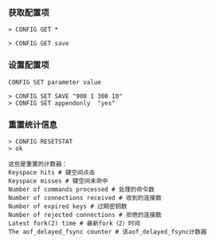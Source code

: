 

### 获取配置项

[参数说明]: https://redis.io/commands/config-get	"CONFIG GET"

```
> CONFIG GET *

> CONFIG GET save
```



### 设置配置项

[参数说明]: https://redis.io/commands/config-set	"CONFIG SET"

```
CONFIG SET parameter value

> CONFIG SET SAVE "900 1 300 10"
> CONFIG SET appendonly  "yes"
```



### 重置统计信息

[参数说明]: https://redis.io/commands/config-resetstat	"CONFIG RESETSTAT"

```
> CONFIG RESETSTAT
> ok

这些是重置的计数器：
Keyspace hits # 键空间点击
Keyspace misses # 键空间未命中
Number of commands processed # 处理的命令数
Number of connections received # 收到的连接数
Number of expired keys # 过期密钥数
Number of rejected connections # 拒绝的连接数
Latest fork(2) time # 最新fork（2）时间
The aof_delayed_fsync counter # 该aof_delayed_fsync计数器
```






























